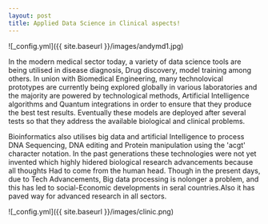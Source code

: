 ```yaml
---
layout: post
title: Applied Data Science in Clinical aspects!
---
```


![_config.yml]({{ site.baseurl }}/images/andymd1.jpg)
<p>In the modern medical sector today, a variety of data science tools are being utilised in disease diagnosis, Drug discovery, model training among others.
In union with Biomedical Engineering, many technolovical prototypes are currently being explored globally in various laboratories and the majority are powered by technological methods, Artificial Intelligence algorithms and Quantum integrations in order to ensure that they produce the best test results.
Eventually these models are deployed after several tests so that they address the available biological and clinical problems.</p>
<p>Bioinformatics also utilises big data and artificial Intelligence to process DNA Sequencing, DNA editing and Protein manipulation using the 'acgt' character notation. In the past generations these technologies were not yet invented which highly hidered biological research advancements because all thoughts
Had to come from the human head. Though in the present days, due to Tech Advancements, Big data processing is nolonger a problem, and this has led to social-Economic developments in seral countries.Also it has paved way for advanced research in all sectors.


![_config.yml]({{ site.baseurl }}/images/clinic.png)
